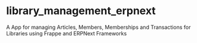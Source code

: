 # library_management_erpnext
A App for managing Articles, Members, Memberships and Transactions for Libraries using Frappe and ERPNext Frameworks
